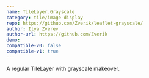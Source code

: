 ```yaml
---
name: TileLayer.Grayscale
category: tile/image-display
repo: https://github.com/Zverik/leaflet-grayscale/
author: Ilya Zverev
author-url: https://github.com/Zverik
demo: 
compatible-v0: false
compatible-v1: true
---
```


A regular TileLayer with grayscale makeover.
